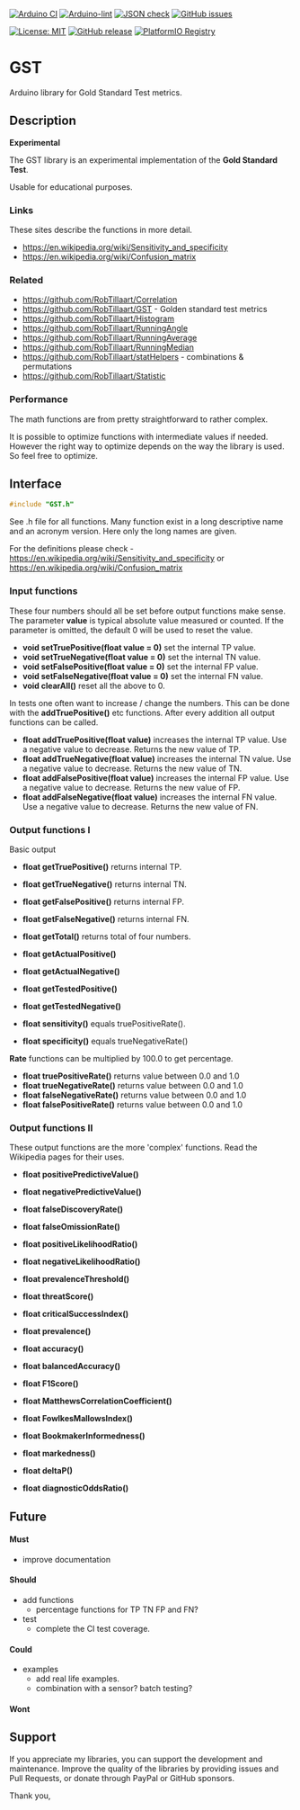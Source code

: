 
[![Arduino CI](https://github.com/RobTillaart/GST/workflows/Arduino%20CI/badge.svg)](https://github.com/marketplace/actions/arduino_ci)
[![Arduino-lint](https://github.com/RobTillaart/GST/actions/workflows/arduino-lint.yml/badge.svg)](https://github.com/RobTillaart/GST/actions/workflows/arduino-lint.yml)
[![JSON check](https://github.com/RobTillaart/GST/actions/workflows/jsoncheck.yml/badge.svg)](https://github.com/RobTillaart/GST/actions/workflows/jsoncheck.yml)
[![GitHub issues](https://img.shields.io/github/issues/RobTillaart/GST.svg)](https://github.com/RobTillaart/GST/issues)

[![License: MIT](https://img.shields.io/badge/license-MIT-green.svg)](https://github.com/RobTillaart/GST/blob/master/LICENSE)
[![GitHub release](https://img.shields.io/github/release/RobTillaart/GST.svg?maxAge=3600)](https://github.com/RobTillaart/GST/releases)
[![PlatformIO Registry](https://badges.registry.platformio.org/packages/robtillaart/library/GST.svg)](https://registry.platformio.org/libraries/robtillaart/GST)


# GST

Arduino library for Gold Standard Test metrics.


## Description

**Experimental**

The GST library is an experimental implementation of the **Gold Standard Test**.

Usable for educational purposes.



### Links

These sites describe the functions in more detail.

- https://en.wikipedia.org/wiki/Sensitivity_and_specificity
- https://en.wikipedia.org/wiki/Confusion_matrix


### Related

- https://github.com/RobTillaart/Correlation
- https://github.com/RobTillaart/GST - Golden standard test metrics
- https://github.com/RobTillaart/Histogram
- https://github.com/RobTillaart/RunningAngle
- https://github.com/RobTillaart/RunningAverage
- https://github.com/RobTillaart/RunningMedian
- https://github.com/RobTillaart/statHelpers - combinations & permutations
- https://github.com/RobTillaart/Statistic


### Performance

The math functions are from pretty straightforward to rather complex.

It is possible to optimize functions with intermediate values if needed. 
However the right way to optimize depends on the way the library is used. 
So feel free to optimize.


## Interface

```cpp
#include "GST.h"
```

See .h file for all functions. Many function exist in a long descriptive name and an acronym version. Here only the long names are given.

For the definitions please check - https://en.wikipedia.org/wiki/Sensitivity_and_specificity or
https://en.wikipedia.org/wiki/Confusion_matrix


### Input functions

These four numbers should all be set before output functions make sense.
The parameter **value** is typical absolute value measured or counted.
If the parameter is omitted, the default 0 will be used to reset the value.

- **void setTruePositive(float value = 0)** set the internal TP value.
- **void setTrueNegative(float value = 0)** set the internal TN value.
- **void setFalsePositive(float value = 0)** set the internal FP value.
- **void setFalseNegative(float value = 0)** set the internal FN value.
- **void clearAll()** reset all the above to 0.

In tests one often want to increase / change the numbers.
This can be done with the **addTruePositive()** etc functions. 
After every addition all output functions can be called.

- **float addTruePositive(float value)** increases the internal TP value.
Use a negative value to decrease.
Returns the new value of TP.
- **float addTrueNegative(float value)** increases the internal TN value.
Use a negative value to decrease.
Returns the new value of TN.
- **float addFalsePositive(float value)** increases the internal FP value.
Use a negative value to decrease.
Returns the new value of FP.
- **float addFalseNegative(float value)** increases the internal FN value.
Use a negative value to decrease.
Returns the new value of FN.


### Output functions I

Basic output

- **float getTruePositive()** returns internal TP.
- **float getTrueNegative()** returns internal TN.
- **float getFalsePositive()** returns internal FP.
- **float getFalseNegative()** returns internal FN.


- **float getTotal()** returns total of four numbers.
- **float getActualPositive()**
- **float getActualNegative()**
- **float getTestedPositive()**
- **float getTestedNegative()**


- **float sensitivity()** equals truePositiveRate().
- **float specificity()** equals trueNegativeRate()


**Rate** functions can be multiplied by 100.0 to get percentage.

- **float truePositiveRate()** returns value between 0.0 and 1.0
- **float trueNegativeRate()** returns value between 0.0 and 1.0
- **float falseNegativeRate()** returns value between 0.0 and 1.0
- **float falsePositiveRate()** returns value between 0.0 and 1.0


### Output functions II

These output functions are the more 'complex' functions.
Read the Wikipedia pages for their uses.

- **float positivePredictiveValue()**
- **float negativePredictiveValue()**
- **float falseDiscoveryRate()**
- **float falseOmissionRate()**


- **float positiveLikelihoodRatio()**
- **float negativeLikelihoodRatio()**


- **float prevalenceThreshold()**
- **float threatScore()**
- **float criticalSuccessIndex()**


- **float prevalence()**
- **float accuracy()**
- **float balancedAccuracy()**
- **float F1Score()**


- **float MatthewsCorrelationCoefficient()**
- **float FowlkesMallowsIndex()**
- **float BookmakerInformedness()**


- **float markedness()**
- **float deltaP()**
- **float diagnosticOddsRatio()**


## Future

#### Must

- improve documentation

#### Should

- add functions
  - percentage functions for TP TN FP and FN?
- test
  - complete the CI test coverage.

#### Could

- examples
  - add real life examples.
  - combination with a sensor? batch testing?

#### Wont


## Support

If you appreciate my libraries, you can support the development and maintenance.
Improve the quality of the libraries by providing issues and Pull Requests, or
donate through PayPal or GitHub sponsors.

Thank you,

